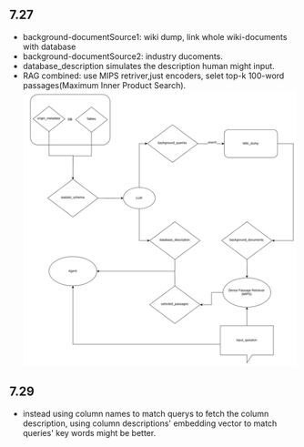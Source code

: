 ## 7.27
- background-documentSource1: wiki dump, link whole wiki-documents with database
- background-documentSource2: industry ducoments.
- database_description simulates the description human might input.
- RAG combined: use MIPS retriver,just encoders, selet top-k 100-word passages(Maximum Inner Product Search). 
![Datafolw](Datafolw.png) 
## 7.29
- instead using column names to match querys to fetch the column description, using column descriptions' embedding vector to match queries' key words might be better.